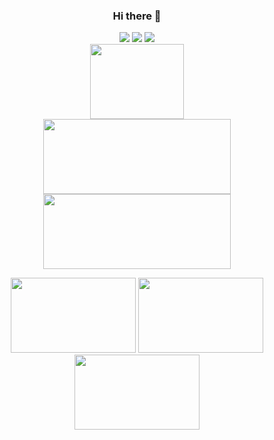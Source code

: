
<div align="center">
<h3>Hi there 👋</h3>
<span>
  <a href="https://velog.io/@hgh1472/posts"><img src="https://img.shields.io/badge/velog-20C997.svg?style=for-the-badge&logo=velog&logoColor=ffffff" /></a> 
  <a href="https://velog.io/@hgh1472/posts"><img src="https://img.shields.io/badge/gitbook-000000.svg?style=for-the-badge&logo=gitbook&logoColor=ffffff" /></a>
  <a href="https://g-hwang.tistory.com/"><img src="https://img.shields.io/badge/tistory-FF4500.svg?style=for-the-badge&logo=tistory&logoColor=ffffff" /></a>
</span>
<br>


<a href="https://github.com/devxb/gitanimals">
  <img
    src="https://render.gitanimals.org/lines/hgh1472?pet-id=647444929800563128"
    width="150"
    height="120"
  />
</a>
<br>


<a href="https://github.com/devxb/gitanimals">
  <img
    src="https://render.gitanimals.org/lines/hgh1472?pet-id=654123003614461769"
    width="300"
    height="120"
  /></a>
<a href="https://github.com/devxb/gitanimals"><img
    src="https://render.gitanimals.org/lines/hgh1472?pet-id=627516089631853094"
    width="300"
    height="120"
  /></a>
  
<br>

<a href="https://github.com/devxb/gitanimals"><img
    src="https://render.gitanimals.org/lines/hgh1472?pet-id=648545618974983133"
    width="200"
    height="120"
  /></a>
  <a href="https://github.com/devxb/gitanimals"><img
    src="https://render.gitanimals.org/lines/hgh1472?pet-id=627515454807167106"
    width="200"
    height="120"
  /></a>
  <a href="https://github.com/devxb/gitanimals">
  <img
    src="https://render.gitanimals.org/lines/hgh1472?pet-id=654123272108631061"
    width="200"
    height="120"
  />
</a>
  
</div>



  

<!-- [![Solved.ac Profile](http://mazassumnida.wtf/api/v2/generate_badge?boj=hgh1472)](https://solved.ac/hgh1472/) -->
<!--
**hgh1472/hgh1472** is a ✨ _special_ ✨ repository because its `README.md` (this file) appears on your GitHub profile.

Here are some ideas to get you started:

- 🔭 I’m currently working on ...
- 🌱 I’m currently learning ...
- 👯 I’m looking to collaborate on ...
- 🤔 I’m looking for help with ...
- 💬 Ask me about ...
- 📫 How to reach me: ...
- 😄 Pronouns: ...
- ⚡ Fun fact: ...
-->
